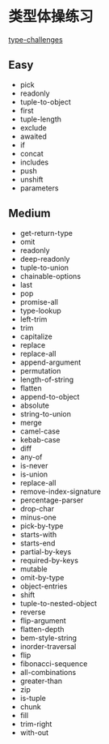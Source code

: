 # 类型体操练习

[type-challenges](https://github.com/type-challenges/type-challenges)

## Easy

- pick
- readonly
- tuple-to-object
- first
- tuple-length
- exclude
- awaited
- if
- concat
- includes
- push
- unshift
- parameters

## Medium

- get-return-type
- omit
- readonly
- deep-readonly
- tuple-to-union
- chainable-options
- last
- pop
- promise-all
- type-lookup
- left-trim
- trim
- capitalize
- replace
- replace-all
- append-argument
- permutation
- length-of-string
- flatten
- append-to-object
- absolute
- string-to-union
- merge
- camel-case
- kebab-case
- diff
- any-of
- is-never
- is-union
- replace-all
- remove-index-signature
- percentage-parser
- drop-char
- minus-one
- pick-by-type
- starts-with
- starts-end
- partial-by-keys
- required-by-keys
- mutable
- omit-by-type
- object-entries
- shift
- tuple-to-nested-object
- reverse
- flip-argument
- flatten-depth
- bem-style-string
- inorder-traversal
- flip
- fibonacci-sequence
- all-combinations
- greater-than
- zip
- is-tuple
- chunk
- fill
- trim-right
- with-out
